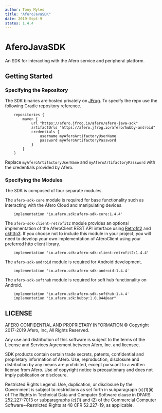 ```yaml
---
author: Tony Myles
title: "AferoJavaSDK"
date: 2019-Sept-9
status: 1.4.4
---
```


# AferoJavaSDK

An SDK for interacting with the Afero service and peripheral platform.

## Getting Started
### Specifying the Repository

The SDK binaries are hosted privately on [JFrog](https://www.jfrog.com/artifactory/). To specify the repo use the following Gradle repository reference.

```Gradle
    repositories {
        maven {
            url "https://afero.jfrog.io/afero/afero-java-sdk"
            artifactUrls "https://afero.jfrog.io/afero/hubby-android"
            credentials {
                username myAferoArtifactoryUserName
                password myAferoArtifactoryPassword
            }
        }
    }
```

Replace `myAferoArtifactoryUserName` and `myAferoArtifactoryPassword` with the credentials provided by Afero.

### Specifying the Modules

The SDK is composed of four separate modules.

The `afero-sdk-core` module is required for base functionality such as interacting with the Afero Cloud and manipulating devices.
```Gradle
    implementation 'io.afero.sdk:afero-sdk-core:1.4.4'
```

The `afero-sdk-client-retrofit2` module provides an optional implementation of the AferoClient REST API interface using [Retrofit2](http://square.github.io/retrofit/) and [okhttp3](http://square.github.io/okhttp/). If you choose not to include this module in your project, you will need to develop your own implementation of AferoClient using your preferred http client library.

```Gradle
    implementation 'io.afero.sdk:afero-sdk-client-retrofit2:1.4.4'
```

The `afero-sdk-android` module is required for Android development.
```Gradle
    implementation 'io.afero.sdk:afero-sdk-android:1.4.4'
```

The `afero-sdk-softhub` module is required for soft hub functionality on Android.
```Gradle
    implementation 'io.afero.sdk:afero-sdk-softhub:1.4.4'
    implementation "io.afero.sdk:hubby:1.0.844@aar"
```

## LICENSE

  AFERO CONFIDENTIAL AND PROPRIETARY INFORMATION
  © Copyright 2017-2019 Afero, Inc, All Rights Reserved.

  Any use and distribution of this software is subject to the terms
  of the License and Services Agreement between Afero, Inc. and licensee.

  SDK products contain certain trade secrets, patents, confidential and
  proprietary information of Afero.  Use, reproduction, disclosure
  and distribution by any means are prohibited, except pursuant to
  a written license from Afero. Use of copyright notice is
  precautionary and does not imply publication or disclosure.

  Restricted Rights Legend:
  Use, duplication, or disclosure by the Government is subject to
  restrictions as set forth in subparagraph (c)(1)(ii) of The
  Rights in Technical Data and Computer Software clause in DFARS
  252.227-7013 or subparagraphs (c)(1) and (2) of the Commercial
  Computer Software--Restricted Rights at 48 CFR 52.227-19, as
  applicable.


